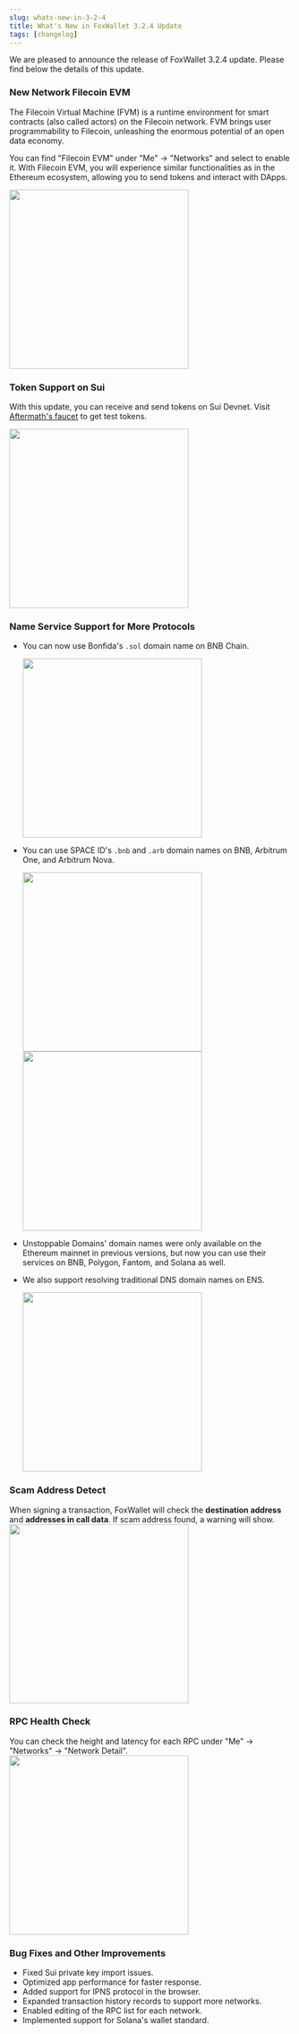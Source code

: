 ```yaml
---
slug: whats-new-in-3-2-4
title: What's New in FoxWallet 3.2.4 Update
tags: [changelog]
---
```


We are pleased to announce the release of FoxWallet 3.2.4 update. Please find below the details of this update.
<!--truncate-->
### New Network Filecoin EVM
The Filecoin Virtual Machine (FVM) is a runtime environment for smart contracts (also called actors) on the Filecoin network. FVM brings user programmability to Filecoin, unleashing the enormous potential of an open data economy.    

You can find "Filecoin EVM" under "Me" -> "Networks" and select to enable it. With Filecoin EVM, you will experience similar functionalities as in the Ethereum ecosystem, allowing you to send tokens and interact with DApps.

<img src="/img/blog/networks-fil-evm.webp" width="320" />

### Token Support on Sui
With this update, you can receive and send tokens on Sui Devnet. Visit [Aftermath's faucet](https://aftermath.finance/faucet) to get test tokens.

<img src="/img/blog/wallet-sui.webp" width="320" />

### Name Service Support for More Protocols
* You can now use Bonfida's `.sol` domain name on BNB Chain.  

  <img src="/img/blog/bonfida-sol.webp" width="320" />
* You can use SPACE ID's `.bnb` and `.arb` domain names on BNB, Arbitrum One, and Arbitrum Nova.  

  <img src="/img/blog/sid-bnb.webp" width="320" /><img src="/img/blog/sid-arb.webp" width="320" />
* Unstoppable Domains' domain names were only available on the Ethereum mainnet in previous versions, but now you can use their services on BNB, Polygon, Fantom, and Solana as well.  

* We also support resolving traditional DNS domain names on ENS.  
  
  <img src="/img/blog/ens-dns.webp" width="320" />

### Scam Address Detect
When signing a transaction, FoxWallet will check the **destination address** and **addresses in call data**. If scam address found, a warning will show.
<img src="/img/blog/scam-addr-in-tx-warn.webp" width="320" />

### RPC Health Check
You can check the height and latency for each RPC under "Me" -> "Networks" -> "Network Detail".
<img src="/img/blog/network-detail.webp" width="320" />

### Bug Fixes and Other Improvements
* Fixed Sui private key import issues.
* Optimized app performance for faster response.
* Added support for IPNS protocol in the browser.
* Expanded transaction history records to support more networks.
* Enabled editing of the RPC list for each network.
* Implemented support for Solana's wallet standard.

